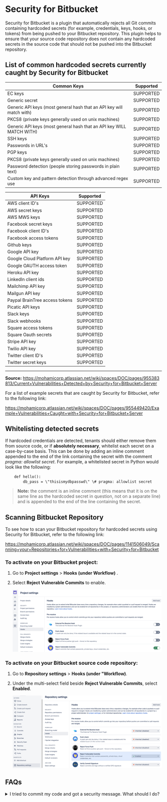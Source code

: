 # Security for Bitbucket

Security for Bitbucket is a plugin that automatically rejects all Git commits containing hardcoded secrets (for example, credentials, keys, hooks, or tokens) from being pushed to your Bitbucket repository. This plugin helps to ensure that your source code repository does not contain any hardcoded secrets in the source code that should not be pushed into the Bitbucket repository.

## List of common hardcoded secrets currently caught by Security for Bitbucket

  | **Common Keys** | **Supported** |
  | --- | --- | 
  | EC keys | SUPPORTED |
  | Generic secret | SUPPORTED |
  | Generic API keys (most general hash that an API key  will match with) | SUPPORTED |                            
  | PKCS8 (private keys generally used on unix machines) | SUPPORTED |                                            
  | Generic API keys (most general hash that an API key WILL MATCH WITH) | SUPPORTED |                                  
  | SSH keys | SUPPORTED |
  | Passwords in URL\'s | SUPPORTED |
  | PGP keys | SUPPORTED |
  | PKCS8 (private keys generally used on unix machines) | SUPPORTED |                                        
  | Password detection (people storing passwords in plain text) | SUPPORTED |                                       
  | Custom key and pattern detection through advanced regex use |  SUPPORTED |
                                     

| **API Keys** | **Supported** |
| --- | --- | 
  | AWS client ID\'s | SUPPORTED |
  | AWS secret keys| SUPPORTED |
  | AWS MWS keys   | SUPPORTED |
  | Facebook secret keys | SUPPORTED |
  | Facebook client ID\'s| SUPPORTED |
  | Facebook access tokens | SUPPORTED |
  | Github keys    | SUPPORTED |
  | Google API key | SUPPORTED |
  | Google Cloud Platform API key | SUPPORTED |
  | Google OAUTH access token     | SUPPORTED |
  | Heroku API key | SUPPORTED |
  | LinkedIn client ids  | SUPPORTED |
  | Mailchimp API key| SUPPORTED |
  | Mailgun API key| SUPPORTED |
  | Paypal BrainTree access tokens| SUPPORTED |
  | Picatic API keys | SUPPORTED |
  | Slack keys     | SUPPORTED |
  | Slack webhooks | SUPPORTED |
  | Square access tokens | SUPPORTED |
  | Square Oauth secrets | SUPPORTED |
  | Stripe API key | SUPPORTED |
  | Twilio API key | SUPPORTED |
  | Twitter client ID\'s | SUPPORTED |
  | Twitter secret keys  | SUPPORTED |
  
---  

**Source:** <https://mohamicorp.atlassian.net/wiki/spaces/DOC/pages/955383813/Current+Vulnerabilities+Detected+by+Security+for+Bitbucket+Server>

For a list of example secrets that are caught by Security for Bitbucket, refer to the following link:

<https://mohamicorp.atlassian.net/wiki/spaces/DOC/pages/955449420/Example+Vulnerabilities+Caught+with+Security+for+Bitbucket+Server>

## Whitelisting detected secrets

If hardcoded credentials are detected, tenants should either remove them from source code, or if **absolutely necessary**, whitelist each secret on a case-by-case basis. This can be done by adding an inline comment appended to the end of the link containing the secret with the comment *pragma: allowlist secret*. For example, a whitelisted secret in Python would look like the following:

```
    def hello():
        db_pass = \"thisismydbpasswd\" \# pragma: allowlist secret
```

>**Note:** the comment is an inline comment (this means that it is on the same line as the hardcoded secret in question, not on a separate line) and is appended to the end of the line containing the secret.

## Scanning Bitbucket Repository

To see how to scan your Bitbucket repository for hardcoded secrets using Security for Bitbucket, refer to the following link:

<https://mohamicorp.atlassian.net/wiki/spaces/DOC/pages/1141506049/Scanning+your+Repositories+for+Vulnerabilities+with+Security+for+Bitbucket>

### To activate on your Bitbucket project:

1. Go to **Project settings** > **Hooks (under Workflow)** .
2. Select **Reject Vulnerable Commits** to enable.

    ![Activate Bitbucket Project](ship-bitbucket-security-activate-project.png)

### To activate on your Bitbucket source code repository:

1. Go to **Repository settings** > **Hooks (under "Workflow)**.
1. Under the multi-select field beside **Reject Vulnerable Commits**, select **Enabled**.

    ![Activate Bitbucket Repo](ship-bitbucket-security-activate-repo.png)

## FAQs

<details>
<summary>I tried to commit my code and got a security message. What should I do?
</summary>
If you tried to commit a code with some hardcoded password or keys, you
may see this security message like the one below. 

<br >
![Text Description automatically
generated](media/image3.jpeg){width="6.5in" height="2.25in"}

Notice the error on the finding at line 5. You will find a finding that security for Bitbucket assumed as a hardcoded secret key. To resolve this, you can complete one of the following steps:

- You can store your secrets in a more secure manner as a best
practice
- Add a comment `pragma: allowlist secret` to whitelist
your hardcoded secret key if **absolutely necessary**. 
</details>
